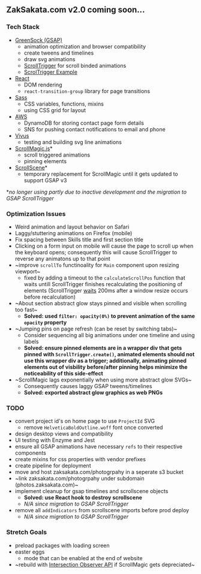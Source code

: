 ## ZakSakata.com v2.0 coming soon...

### Tech Stack
- [GreenSock (GSAP)](https://greensock.com/docs/v3)
  - animation optimization and browser compatibility
  - create tweens and timelines
  - draw svg animations
  - [ScrollTrigger](https://www.williamrchase.com/scroll_trigger_demo/index.html) for scroll binded animations
  - [ScrolTrigger Example](https://www.williamrchase.com/post/scrollytelling-with-gsap-scrolltrigger/)
- [React](https://reactjs.org/docs/getting-started.html)
  - DOM rendering
  - `react-transition-group` library for page transitions
- [Sass](https://sass-lang.com/documentation)
  - CSS variables, functions, mixins
  - using CSS grid for layout
- [AWS](https://docs.aws.amazon.com/AWSJavaScriptSDK/latest/)
  - DynamoDB for storing contact page form details
  - SNS for pushing contact notifications to email and phone
- [Vivus](https://maxwellito.github.io/vivus/)
  - testing and building svg line animations
- [ScrollMagic.js](https://scrollmagic.io/docs/index.html)*
  - scroll triggered animations
  - pinning elements
- [ScrollScene](https://github.com/jonkwheeler/ScrollScene)*
  - temporary replacement for ScrollMagic until it gets updated to support GSAP v3

**no longer using partly due to inactive development and the migration to GSAP ScrollTrigger*

### Optimization Issues
- Weird animation and layout behavior on Safari
- Laggy/stuttering animations on Firefox (mobile)
- Fix spacing between Skills title and first section title
- Clicking on a form input on mobile will cause the page to scroll up when the keyboard opens; consequently this will cause ScrollTrigger to reverse any animatons up to that point
- ~improve `scrollTo` functinoality for `Main` component upon resizing viewport~
  - fixed by adding a timeout to the `calculateScrollPos` function that waits untill ScrollTrigger finishes recalculating the positioning of elements (ScrollTrigger [waits](https://greensock.com/docs/v3/Plugins/ScrollTrigger) 200ms after a window resize occurs before recalculation)
- ~About section abstract glow stays pinned and visible when scrolling too fast~
  - **Solved: used `filter: opacity(0%)` to prevent animation of the same `opacity` property**
- ~Jumping pins on page refresh (can be reset by switching tabs)~
  - Consider sequencing all big animations under one timeline and using labels
  - **Solved: ensure pinned elements are in a wrapper div that gets pinned with `ScrollTrigger.create()`, animated elements should not use this wrapper div as a trigger; additionally, animating pinned elements out of visbility before/after pinning helps minimize the noticeability of this side-effect**
- ~ScrollMagic lags exponentially when using more abstract glow SVGs~
  - Consequently causes laggy GSAP tweens/timelines
  - **Solved: exported abstract glow graphics as web PNGs**

### TODO
- convert project id's on home page to use `ProjectId` SVG 
  - remove `HelveticaBoldOutline.woff` font once converted
- design desktop views and compatibility
- UI testing with Enzyme and Jest
- ensure all GSAP animations have necessary `refs` to their respective components
- create mixins for css properties with vendor prefixes
- create pipeline for deployment
- move and host zaksakata.com/photogrpahy in a seperate s3 bucket
- ~link zaksakata.com/photogrpahy under subdomain (photos.zaksakata.com)~
- implement cleanup for gsap timelines and scrollscene objects
  - **Solved: use React hook to destroy scrollscene**
  - *N/A since migration to GSAP ScrollTrigger*
- remove all `addIndicators` from scrollscene imports before prod deploy
  - *N/A since migration to GSAP ScrollTrigger*

### Stretch Goals
- preload packages with loading screen
- easter eggs
  - mode that can be enabled at the end of website
- ~rebuild with [Intersection Observer API](https://developer.mozilla.org/en-US/docs/Web/API/Intersection_Observer_API) if ScrollMagic gets depreciated~

